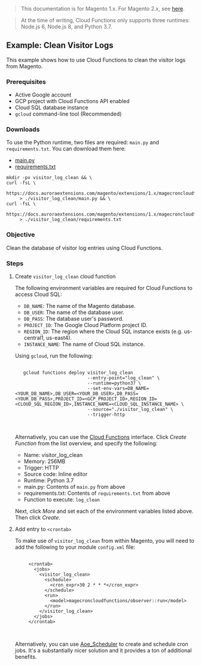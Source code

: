 <blockquote class="important">This documentation is for Magento 1.x. For Magento 2.x, see <a href="https://docs.auroraextensions.com/magento/extensions/2.x/magentocroncloudfunctions/latest/">here</a>.</blockquote>

<blockquote class="notice">At the time of writing, Cloud Functions only supports three runtimes: Node.js 6, Node.js 8, and Python 3.7.</blockquote>

## Example: Clean Visitor Logs

This example shows how to use Cloud Functions to clean the visitor logs from Magento.

### Prerequisites

+ Active Google account
+ GCP project with Cloud Functions API enabled
+ Cloud SQL database instance
+ `gcloud` command-line tool (Recommended)

### Downloads

To use the Python runtime, two files are required: `main.py` and `requirements.txt`. You can download them here:

+ [main.py](https://docs.auroraextensions.com/magento/extensions/1.x/magecroncloudfunctions/latest/python/src/visitor_log_clean/main.py)
+ [requirements.txt](https://docs.auroraextensions.com/magento/extensions/1.x/magecroncloudfunctions/latest/python/src/visitor_log_clean/requirements.txt)

```
mkdir -pv visitor_log_clean && \
curl -fsL \
     https://docs.auroraextensions.com/magento/extensions/1.x/magecroncloudfunctions/latest/python/src/visitor_log_clean/main.py
     > ./visitor_log_clean/main.py && \
curl -fsL \
     https://docs.auroraextensions.com/magento/extensions/1.x/magecroncloudfunctions/latest/python/src/visitor_log_clean/requirements.txt
     > ./visitor_log_clean/requirements.txt
```

### Objective

Clean the database of visitor log entries using Cloud Functions.

### Steps

1. Create `visitor_log_clean` cloud function

    The following environment variables are required for Cloud Functions to access Cloud SQL:

    + `DB_NAME`: The name of the Magento database.
    + `DB_USER`: The name of the database user.
    + `DB_PASS`: The database user's password.
    + `PROJECT_ID`: The Google Cloud Platform project ID.
    + `REGION_ID`: The region where the Cloud SQL instance exists (e.g. us-central1, us-east4).
    + `INSTANCE_NAME`: The name of Cloud SQL instance.

    Using `gcloud`, run the following:

    <pre>
      <code>
      gcloud functions deploy visitor_log_clean
                              --entry-point="log_clean" \
                              --runtime=python37 \
                              --set-env-vars=DB_NAME=&lt;YOUR_DB_NAME&gt;,DB_USER=&lt;YOUR_DB_USER&gt;,DB_PASS=&lt;YOUR_DB_PASS&gt;,PROJECT_ID=&lt;GCP_PROJECT_ID&gt;,REGION_ID=&lt;CLOUD_SQL_REGION_ID&gt;,INSTANCE_NAME=&lt;CLOUD_SQL_INSTANCE_NAME&gt; \
                              --source="./visitor_log_clean" \
                              --trigger-http
      </code>
    </pre>

    Alternatively, you can use the [Cloud Functions](https://console.cloud.google.com/functions/list) interface. Click *Create Function*
    from the list overview, and specify the following:

    + Name: visitor\_log\_clean
    + Memory: 256MB
    + Trigger: HTTP
    + Source code: Inline editor
    + Runtime: Python 3.7
    + main.py: Contents of `main.py` from above
    + requirements.txt: Contents of `requirements.txt` from above
    + Function to execute: `log_clean`

    Next, click *More* and set each of the environment variables listed above. Then click *Create*.

2. Add entry to `<crontab>`

    To make use of `visitor_log_clean` from within Magento, you will need to add
    the following to your module `config.xml` file:

    <pre>
      <code>
        &lt;crontab&gt;
          &lt;jobs&gt;
            &lt;visitor_log_clean&gt;
              &lt;schedule&gt;
                &lt;cron_expr&gt;30 2 &#42; &#42; &#42;&lt;/cron_expr&gt;
              &lt;/schedule&gt;
              &lt;run&gt;
                &lt;model&gt;magecroncloudfunctions/observer::run&lt;/model&gt;
              &lt;/run&gt;
            &lt;/visitor_log_clean&gt;
          &lt;/jobs&gt;
        &lt;/crontab&gt;
      </code>
    </pre>

    Alternatively, you can use [Aoe_Scheduler](https://github.com/AOEpeople/Aoe_Scheduler) to create and schedule
    cron jobs. It's a substantially nicer solution and it provides a ton of additional benefits.
